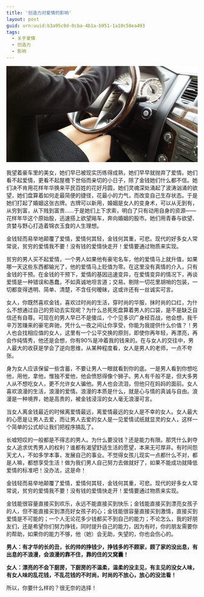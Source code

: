 ```yaml
---
title: '创造力对爱情的影响'
layout: post
guid: urn:uuid:b3a95c9d-0cba-4b1a-b951-1a10c58ea493
tags:
  - 关于爱情
  - 创造力
  - 影响
---
```



[![](/media/files/2008/03/31/hcmv.png)](http://7vikpt.com1.z0.glb.clouddn.com/hcmv.png)

我望着豪车里的美女，她们早已被现实历练得成熟，她们早早就抛弃了爱情。她们看不起爱情，更看不起屋檐下世俗而亲切的小日子，除了金钱她们什么都不信。她们决不肯用花样年华换来平民百姓的花好月圆，她们灵魂深处涌起了波涛汹涌的欲望，她们盘算着如何走最简便的捷径，花最小的力气，而改变自己生存状态。于是她们打起了婚姻这张古牌。古牌可以新用，婚姻是女人的变身术，可以从无到有，从穷到富，从下贱到富贵……于是她们上下求索，明白了只有动用自身的资源——花样年华这个原始股，迅速搭上欲望飚车，奔向婚姻的股市。她们用青春与欲望、贪婪与野心打造着锦衣玉食的人生理想。

金钱轻而易举地颠覆了爱情，爱情何其轻，金钱何其重，可悲。现代的好多女人常常说，贫穷的爱情我不要！没有钱的爱情快走开！爱情要通过物质来实现。

贫穷的男人买不起爱情，一个男人如果他有豪宅名车，他的爱情马上就升值，如果哪一天这些东西都输光了，他的爱情马上贬值为零。在这里没有真情的介入，只有金钱的干预。在金钱的干预下，爱情的基因迅速变异，在爱情变异的情况下，再谈爱情是一种错误和愚蠢，不如真诚地坦言道；交易。剔除一切花里胡哨的包装，一切都变得透明、简单、清楚，不含任何暧昧，这或许还有一丝诚实可言。

女人，你既然喜欢金钱，喜欢过时尚的生活，穿时尚的华服，抹时尚的口红，为什么不想通过自己的劳动去实现呢？为什么总死死盘算着男人的口袋，是不是缺乏自信还有自尊。可现在的男人早已不是傻瓜，个个见多识广身经百战，他会想，我千辛万苦赚来的豪宅奔驰，凭什么一夜之间让你享受，你能为我提供什么价值？！男人也会找相应值的女人，这里有一个公平交换的原则，即使你再年轻，再漂亮，再会作纯情秀，他还是会想，你有90%是冲着我的钱来的。在与女人的交往中，男人最大的收获是学会了逆向思维，从某种程度看，女人是男人的老师，一点不夸张。

身为女人应该保留一些含蓄，不要让男人一眼就看到你的底。一是男人看到你想吃他，用他，拿他，惟独不爱他，他会愤怒得像个狮子。男人有千般不是，但大多男人从不想吃女人，更不允许女人骗他。男人也会流泪，但他只在妈妈的面前。女人喜欢浪漫的生活，浪漫的爱情。浪漫的本质是什么，就是心与情的真诚与自由。浪漫是一种境界，她是高贵的，被金钱浸淫的女人毫无浪漫可言。

当女人离金钱最近的时候离爱情最远，离爱情最远的女人是不幸的女人。女人最大的心愿是让男人去爱，而让男人去爱的女人是一见爱情试纸就显灵的女人，这样一个简单的公式却让我们把程序搞乱了。

长嘘短叹的一般都是不得志的男人。为什么要没钱？还是能力有限。那凭什么剥夺女人追求优秀男人的权利？谁都有渴望舒适生活的愿望，本来无可厚非。有时间怨天尤人，不如多学本事，发展自己的事业。不觉得女孩儿现实一点都什么不对，都是人嘛，都想享受生活！做为我们男人自己努力去做就好了，如果不能成功就降低爱情的标准吧！没办法，这是命！

金钱轻而易举地颠覆了爱情，爱情何其轻，金钱何其重，可悲。现代的好多女人常常说，贫穷的爱情我不要！没有钱的爱情快走开！爱情要通过物质来实现。

金钱能很容量直接买到欢乐，永远不能直接买到快乐；金钱能直接买到漂亮女孩子的人，但不能直接买到漂亮好女孩子的心；金钱能很容量直接买到激情，直接买到爱情是不可能的；一个人无论花多少钱都买不到自己的能力；不论怎么，我的好朋友们，还是希望你们努力挣钱，同时提升自己的能力，因为有时，你的朋友需要你的帮助，如果你的能力不够，他（她）会无助，失望的，你也会伤心的。

**男人：有才华的长的丑，长的帅的挣钱少，挣钱多的不顾家，顾了家的没出息，有出息的不浪漫，会浪漫的靠不住，靠的住的又窝囊！**

**女人：漂亮的不会下厨房，下厨房的不温柔，温柔的没主见，有主见的没女人味，有女人味的乱花钱，不乱花钱的不时尚，时尚的不放心，放心的没法看！**

所以，你要什么样的？很无奈的选择！